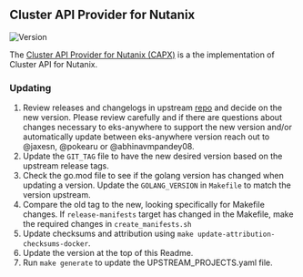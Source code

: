 ## **Cluster API Provider for Nutanix**
![Version](https://img.shields.io/badge/version-v1.2.1-blue)

The [Cluster API Provider for Nutanix (CAPX)](https://github.com/nutanix-cloud-native/cluster-api-provider-nutanix) is a the implementation of Cluster API for Nutanix.


### Updating

1. Review releases and changelogs in upstream [repo](https://github.com/nutanix-cloud-native/cluster-api-provider-nutanix) and decide on the new version.
   Please review carefully and if there are questions about changes necessary to eks-anywhere to support the new version
   and/or automatically update between eks-anywhere version reach out to @jaxesn, @pokearu or @abhinavmpandey08.
2. Update the `GIT_TAG` file to have the new desired version based on the upstream release tags.
3. Check the go.mod file to see if the golang version has changed when updating a version. Update the `GOLANG_VERSION` in `Makefile` to match the version upstream.
4. Compare the old tag to the new, looking specifically for Makefile changes. If `release-manifests` target has changed in the Makefile, make the required changes in `create_manifests.sh`
5. Update checksums and attribution using `make update-attribution-checksums-docker`.
6. Update the version at the top of this Readme.
7. Run `make generate` to update the UPSTREAM_PROJECTS.yaml file.
